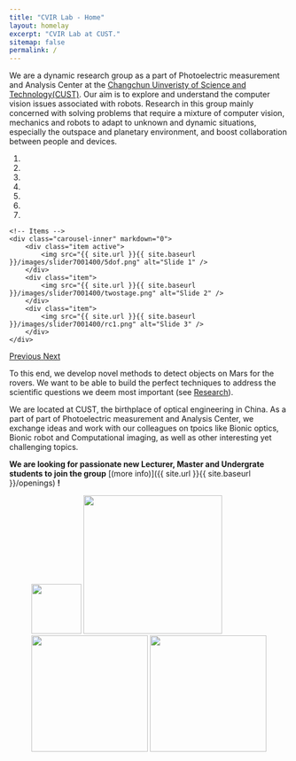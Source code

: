 ```yaml
---
title: "CVIR Lab - Home"
layout: homelay
excerpt: "CVIR Lab at CUST."
sitemap: false
permalink: /
---
```


We are a dynamic research group as a part of Photoelectric measurement and Analysis Center at the [Changchun Uinveristy of Science and Technology(CUST)](http://sie.cust.edu.cn/). Our aim is to explore and understand the computer vision issues associated with robots. Research in this group mainly concerned with solving problems that require a mixture of computer vision, mechanics and robots to adapt to unknown and dynamic situations, especially the outspace and planetary environment, and boost collaboration between people and devices.


<div markdown="0" id="carousel" class="carousel slide" data-ride="carousel" data-interval="4000" data-pause="hover" >
    <!-- Menu -->
    <ol class="carousel-indicators">
        <li data-target="#carousel" data-slide-to="0" class="active"></li>
        <li data-target="#carousel" data-slide-to="1"></li>
        <li data-target="#carousel" data-slide-to="2"></li>
        <li data-target="#carousel" data-slide-to="3"></li>
        <li data-target="#carousel" data-slide-to="4"></li>
        <li data-target="#carousel" data-slide-to="5"></li>
        <li data-target="#carousel" data-slide-to="6"></li>
    </ol>

    <!-- Items -->
    <div class="carousel-inner" markdown="0">
        <div class="item active">
            <img src="{{ site.url }}{{ site.baseurl }}/images/slider7001400/5dof.png" alt="Slide 1" />
        </div>
        <div class="item">
            <img src="{{ site.url }}{{ site.baseurl }}/images/slider7001400/twostage.png" alt="Slide 2" />
        </div>
        <div class="item">
            <img src="{{ site.url }}{{ site.baseurl }}/images/slider7001400/rc1.png" alt="Slide 3" />
        </div>
    </div>
  <a class="left carousel-control" href="#carousel" role="button" data-slide="prev">
    <span class="glyphicon glyphicon-chevron-left" aria-hidden="true"></span>
    <span class="sr-only">Previous</span>
  </a>
  <a class="right carousel-control" href="#carousel" role="button" data-slide="next">
    <span class="glyphicon glyphicon-chevron-right" aria-hidden="true"></span>
    <span class="sr-only">Next</span>
  </a>
</div>




To this end, we develop novel methods to detect objects on Mars for the rovers. We want to be able to build the perfect techniques to address the scientific questions we deem most important (see [Research](research)).

We are located at CUST, the birthplace of optical engineering in China. As a part of part of Photoelectric measurement and Analysis Center, we exchange ideas and work with our colleagues on tpoics like Bionic optics, Bionic robot and Computational imaging, as well as other interesting yet challenging topics.

 **We are looking for passionate new Lecturer, Master and Undergrate students to join the group** [(more info)]({{ site.url }}{{ site.baseurl }}/openings) **!**

<figure class="third">
  <img src="{{ site.url }}{{ site.baseurl }}/images/logopic/cust-logo.png" style="width: 90px">
  <img src="{{ site.url }}{{ site.baseurl }}/images/logopic/oe.png" style="width: 250px">
  <img src="{{ site.url }}{{ site.baseurl }}/images/logopic/cvirlogos.png" style="width: 210px">
  <img src="{{ site.url }}{{ site.baseurl }}/images/logopic/cvirlogos.png" style="width: 210px">
</figure>
